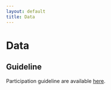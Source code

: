```yaml
---
layout: default
title: Data
---
```


# Data

## Guideline

Participation guideline are available [here](https://docs.google.com/document/d/1UjDJRmmWI797mlMhg_4Fj96ybiRZfatekJzO8JQjR-8/edit?usp=sharing).
